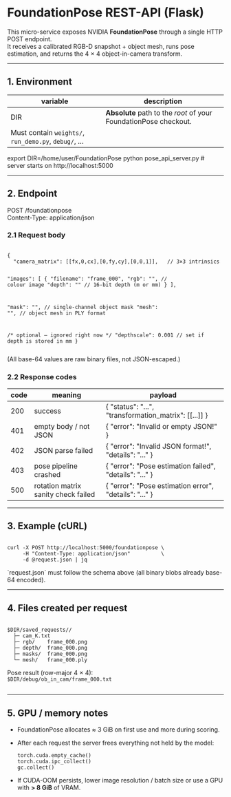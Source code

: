 # FoundationPose REST-API (Flask)

This micro-service exposes NVIDIA **FoundationPose** through a single HTTP POST
endpoint.  
It receives a calibrated RGB-D snapshot + object mesh, runs pose estimation,
and returns the 4 × 4 object-in-camera transform.

-------------------------------------------------------------------------------

## 1. Environment

| variable | description |
|----------|-------------|
| DIR      | **Absolute** path to the *root* of your FoundationPose checkout.  
             Must contain `weights/`, `run_demo.py`, `debug/`, … |

export DIR=/home/user/FoundationPose
python pose_api_server.py     # server starts on http://localhost:5000

-------------------------------------------------------------------------------

## 2. Endpoint

POST /foundationpose  
Content-Type: application/json

### 2.1 Request body
<code>
{
  "camera_matrix": [[fx,0,cx],[0,fy,cy],[0,0,1]],   // 3×3 intrinsics

  "images": [
    {
      "filename": "frame_000",
      "rgb":   "<base-64 PNG>",   // colour image
      "depth": "<base-64 PNG>"    // 16-bit depth (m or mm)
    }
  ],

  "mask": "<base-64 PNG>",        // single-channel object mask
  "mesh": "<base-64 PLY>",        // object mesh in PLY format

  /* optional — ignored right now */
  "depthscale": 0.001             // set if depth is stored in mm
}

</code>
(All base-64 values are raw binary files, not JSON-escaped.)

### 2.2 Response codes

code | meaning                               | payload
-----|---------------------------------------|---------------------------------------------------------
200  | success                               | { "status": "...", "transformation_matrix": [[...]] }
401  | empty body / not JSON                 | { "error": "Invalid or empty JSON!" }
402  | JSON parse failed                     | { "error": "Invalid JSON format!", "details": "…" }
403  | pose pipeline crashed                 | { "error": "Pose estimation failed", "details": "…" }
500  | rotation matrix sanity check failed   | { "error": "Pose estimation error", "details": "…" }

-------------------------------------------------------------------------------

## 3. Example (cURL)
<code>
curl -X POST http://localhost:5000/foundationpose \
     -H "Content-Type: application/json"          \
     -d @request.json | jq

</code>
`request.json` must follow the schema above  
(all binary blobs already base-64 encoded).

-------------------------------------------------------------------------------

## 4. Files created per request
<code>
$DIR/saved_requests/<uuid>/
  ├─ cam_K.txt
  ├─ rgb/    frame_000.png
  ├─ depth/  frame_000.png
  ├─ masks/  frame_000.png
  └─ mesh/   frame_000.ply

</code>
Pose result (row-major 4 × 4):

<code>
$DIR/debug/ob_in_cam/frame_000.txt

</code>

-------------------------------------------------------------------------------

## 5. GPU / memory notes

* FoundationPose allocates ≈ 3 GiB on first use and more during scoring.
* After each request the server frees everything not held by the model:

      torch.cuda.empty_cache()
      torch.cuda.ipc_collect()
      gc.collect()

* If CUDA-OOM persists, lower image resolution / batch size or use a GPU with
  **> 8 GiB** of VRAM.
